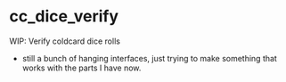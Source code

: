 # cc_dice_verify
WIP: Verify coldcard dice rolls

- still a bunch of hanging interfaces, just trying to make something that works with the parts I have now. 

